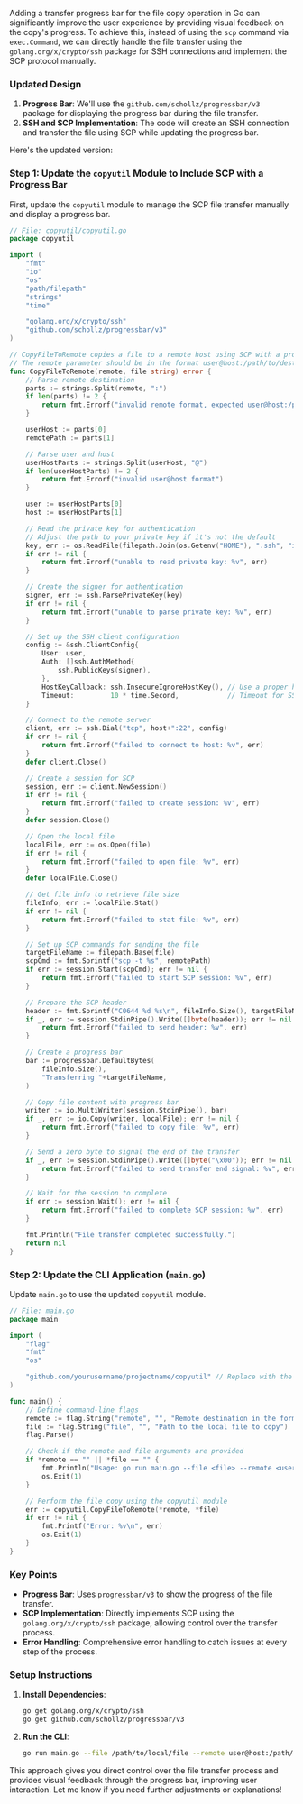Adding a transfer progress bar for the file copy operation in Go can significantly improve the user experience by providing visual feedback on the copy's progress. To achieve this, instead of using the `scp` command via `exec.Command`, we can directly handle the file transfer using the `golang.org/x/crypto/ssh` package for SSH connections and implement the SCP protocol manually.

### Updated Design

1. **Progress Bar**: We'll use the `github.com/schollz/progressbar/v3` package for displaying the progress bar during the file transfer.
2. **SSH and SCP Implementation**: The code will create an SSH connection and transfer the file using SCP while updating the progress bar.

Here's the updated version:

### Step 1: Update the `copyutil` Module to Include SCP with a Progress Bar

First, update the `copyutil` module to manage the SCP file transfer manually and display a progress bar.

```go
// File: copyutil/copyutil.go
package copyutil

import (
	"fmt"
	"io"
	"os"
	"path/filepath"
	"strings"
	"time"

	"golang.org/x/crypto/ssh"
	"github.com/schollz/progressbar/v3"
)

// CopyFileToRemote copies a file to a remote host using SCP with a progress bar.
// The remote parameter should be in the format user@host:/path/to/destination.
func CopyFileToRemote(remote, file string) error {
	// Parse remote destination
	parts := strings.Split(remote, ":")
	if len(parts) != 2 {
		return fmt.Errorf("invalid remote format, expected user@host:/path")
	}

	userHost := parts[0]
	remotePath := parts[1]

	// Parse user and host
	userHostParts := strings.Split(userHost, "@")
	if len(userHostParts) != 2 {
		return fmt.Errorf("invalid user@host format")
	}

	user := userHostParts[0]
	host := userHostParts[1]

	// Read the private key for authentication
	// Adjust the path to your private key if it's not the default
	key, err := os.ReadFile(filepath.Join(os.Getenv("HOME"), ".ssh", "id_rsa"))
	if err != nil {
		return fmt.Errorf("unable to read private key: %v", err)
	}

	// Create the signer for authentication
	signer, err := ssh.ParsePrivateKey(key)
	if err != nil {
		return fmt.Errorf("unable to parse private key: %v", err)
	}

	// Set up the SSH client configuration
	config := &ssh.ClientConfig{
		User: user,
		Auth: []ssh.AuthMethod{
			ssh.PublicKeys(signer),
		},
		HostKeyCallback: ssh.InsecureIgnoreHostKey(), // Use a proper host key callback in production
		Timeout:         10 * time.Second,            // Timeout for SSH connection
	}

	// Connect to the remote server
	client, err := ssh.Dial("tcp", host+":22", config)
	if err != nil {
		return fmt.Errorf("failed to connect to host: %v", err)
	}
	defer client.Close()

	// Create a session for SCP
	session, err := client.NewSession()
	if err != nil {
		return fmt.Errorf("failed to create session: %v", err)
	}
	defer session.Close()

	// Open the local file
	localFile, err := os.Open(file)
	if err != nil {
		return fmt.Errorf("failed to open file: %v", err)
	}
	defer localFile.Close()

	// Get file info to retrieve file size
	fileInfo, err := localFile.Stat()
	if err != nil {
		return fmt.Errorf("failed to stat file: %v", err)
	}

	// Set up SCP commands for sending the file
	targetFileName := filepath.Base(file)
	scpCmd := fmt.Sprintf("scp -t %s", remotePath)
	if err := session.Start(scpCmd); err != nil {
		return fmt.Errorf("failed to start SCP session: %v", err)
	}

	// Prepare the SCP header
	header := fmt.Sprintf("C0644 %d %s\n", fileInfo.Size(), targetFileName)
	if _, err := session.StdinPipe().Write([]byte(header)); err != nil {
		return fmt.Errorf("failed to send header: %v", err)
	}

	// Create a progress bar
	bar := progressbar.DefaultBytes(
		fileInfo.Size(),
		"Transferring "+targetFileName,
	)

	// Copy file content with progress bar
	writer := io.MultiWriter(session.StdinPipe(), bar)
	if _, err := io.Copy(writer, localFile); err != nil {
		return fmt.Errorf("failed to copy file: %v", err)
	}

	// Send a zero byte to signal the end of the transfer
	if _, err := session.StdinPipe().Write([]byte("\x00")); err != nil {
		return fmt.Errorf("failed to send transfer end signal: %v", err)
	}

	// Wait for the session to complete
	if err := session.Wait(); err != nil {
		return fmt.Errorf("failed to complete SCP session: %v", err)
	}

	fmt.Println("File transfer completed successfully.")
	return nil
}
```

### Step 2: Update the CLI Application (`main.go`)

Update `main.go` to use the updated `copyutil` module.

```go
// File: main.go
package main

import (
	"flag"
	"fmt"
	"os"

	"github.com/yourusername/projectname/copyutil" // Replace with the correct import path
)

func main() {
	// Define command-line flags
	remote := flag.String("remote", "", "Remote destination in the format user@host:/path/to/destination")
	file := flag.String("file", "", "Path to the local file to copy")
	flag.Parse()

	// Check if the remote and file arguments are provided
	if *remote == "" || *file == "" {
		fmt.Println("Usage: go run main.go --file <file> --remote <user@host:/path/to/destination>")
		os.Exit(1)
	}

	// Perform the file copy using the copyutil module
	err := copyutil.CopyFileToRemote(*remote, *file)
	if err != nil {
		fmt.Printf("Error: %v\n", err)
		os.Exit(1)
	}
}
```

### Key Points

- **Progress Bar**: Uses `progressbar/v3` to show the progress of the file transfer.
- **SCP Implementation**: Directly implements SCP using the `golang.org/x/crypto/ssh` package, allowing control over the transfer process.
- **Error Handling**: Comprehensive error handling to catch issues at every step of the process.

### Setup Instructions

1. **Install Dependencies**:
   ```bash
   go get golang.org/x/crypto/ssh
   go get github.com/schollz/progressbar/v3
   ```

2. **Run the CLI**:
   ```bash
   go run main.go --file /path/to/local/file --remote user@host:/path/to/destination
   ```

This approach gives you direct control over the file transfer process and provides visual feedback through the progress bar, improving user interaction. Let me know if you need further adjustments or explanations!